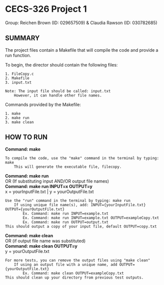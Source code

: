 # CECS-326 Project 1
Group: Reichen Brown (ID: 029657509) & Claudia Rawson (ID: 030782685)

## SUMMARY
The project files contain a Makefile that will compile the code and provide a run function.

To begin, the director should contain the following files:

    1. FileCopy.c
    2. Makefile
    3. input.txt

    Note: The input file should be called: input.txt
        However, it can handle other file names.

Commands provided by the Makefile:

    1. make
    2. make run
    3. make clean

## HOW TO RUN
**Command: make**

    To compile the code, use the "make" command in the terminal by typing: make
        This will generate the executable file, filecopy.

**Command: make run**\
OR (If substituting input AND/OR output file names)\
**Command: make run INPUT=x OUTPUT=y**\
    x = yourInputFile.txt | y = yourOutputFile.txt

    Use the "run" command in the terminal by typing: make run
        If using unique file name(s), add: INPUT={yourInputFile.txt} OUTPUT={yourOutputFile.txt} 
            Ex. Command: make run INPUT=example.txt
            Ex. Command: make run INPUT=example.txt OUTPUT=exampleCopy.txt
            Ex. Command: make run OUTPUT=output.txt
    This should output a copy of your input file, default OUTPUT=copy.txt

**Command: make clean**\
OR (if output file name was substituted)\
**Command: make clean OUTPUT=y**\
    y = yourOutputFile.txt

    For more tests, you can remove the output files using "make clean"
        If using an output file with a unique name, add OUTPUT={yourOutputFile.txt}
            Ex. Command: make clean OUTPUT=exampleCopy.txt
    This should clean up your directory from previous test outputs.

